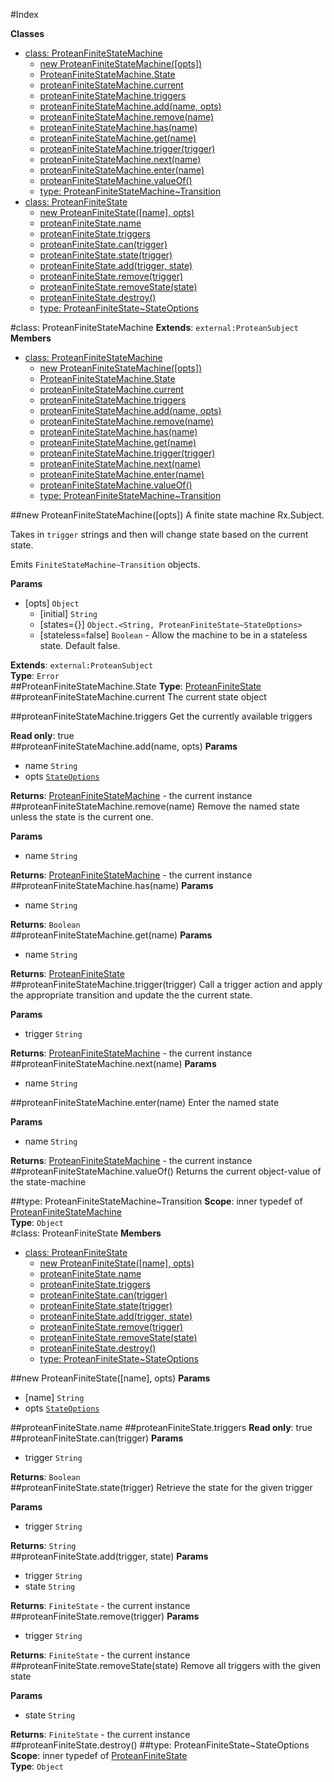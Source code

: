 #Index

**Classes**

* [class: ProteanFiniteStateMachine](#ProteanFiniteStateMachine)
  * [new ProteanFiniteStateMachine([opts])](#new_ProteanFiniteStateMachine)
  * [ProteanFiniteStateMachine.State](#ProteanFiniteStateMachine.State)
  * [proteanFiniteStateMachine.current](#ProteanFiniteStateMachine#current)
  * [proteanFiniteStateMachine.triggers](#ProteanFiniteStateMachine#triggers)
  * [proteanFiniteStateMachine.add(name, opts)](#ProteanFiniteStateMachine#add)
  * [proteanFiniteStateMachine.remove(name)](#ProteanFiniteStateMachine#remove)
  * [proteanFiniteStateMachine.has(name)](#ProteanFiniteStateMachine#has)
  * [proteanFiniteStateMachine.get(name)](#ProteanFiniteStateMachine#get)
  * [proteanFiniteStateMachine.trigger(trigger)](#ProteanFiniteStateMachine#trigger)
  * [proteanFiniteStateMachine.next(name)](#ProteanFiniteStateMachine#next)
  * [proteanFiniteStateMachine.enter(name)](#ProteanFiniteStateMachine#enter)
  * [proteanFiniteStateMachine.valueOf()](#ProteanFiniteStateMachine#valueOf)
  * [type: ProteanFiniteStateMachine~Transition](#ProteanFiniteStateMachine..Transition)
* [class: ProteanFiniteState](#ProteanFiniteState)
  * [new ProteanFiniteState([name], opts)](#new_ProteanFiniteState)
  * [proteanFiniteState.name](#ProteanFiniteState#name)
  * [proteanFiniteState.triggers](#ProteanFiniteState#triggers)
  * [proteanFiniteState.can(trigger)](#ProteanFiniteState#can)
  * [proteanFiniteState.state(trigger)](#ProteanFiniteState#state)
  * [proteanFiniteState.add(trigger, state)](#ProteanFiniteState#add)
  * [proteanFiniteState.remove(trigger)](#ProteanFiniteState#remove)
  * [proteanFiniteState.removeState(state)](#ProteanFiniteState#removeState)
  * [proteanFiniteState.destroy()](#ProteanFiniteState#destroy)
  * [type: ProteanFiniteState~StateOptions](#ProteanFiniteState..StateOptions)
 
<a name="ProteanFiniteStateMachine"></a>
#class: ProteanFiniteStateMachine
**Extends**: `external:ProteanSubject`  
**Members**

* [class: ProteanFiniteStateMachine](#ProteanFiniteStateMachine)
  * [new ProteanFiniteStateMachine([opts])](#new_ProteanFiniteStateMachine)
  * [ProteanFiniteStateMachine.State](#ProteanFiniteStateMachine.State)
  * [proteanFiniteStateMachine.current](#ProteanFiniteStateMachine#current)
  * [proteanFiniteStateMachine.triggers](#ProteanFiniteStateMachine#triggers)
  * [proteanFiniteStateMachine.add(name, opts)](#ProteanFiniteStateMachine#add)
  * [proteanFiniteStateMachine.remove(name)](#ProteanFiniteStateMachine#remove)
  * [proteanFiniteStateMachine.has(name)](#ProteanFiniteStateMachine#has)
  * [proteanFiniteStateMachine.get(name)](#ProteanFiniteStateMachine#get)
  * [proteanFiniteStateMachine.trigger(trigger)](#ProteanFiniteStateMachine#trigger)
  * [proteanFiniteStateMachine.next(name)](#ProteanFiniteStateMachine#next)
  * [proteanFiniteStateMachine.enter(name)](#ProteanFiniteStateMachine#enter)
  * [proteanFiniteStateMachine.valueOf()](#ProteanFiniteStateMachine#valueOf)
  * [type: ProteanFiniteStateMachine~Transition](#ProteanFiniteStateMachine..Transition)

<a name="new_ProteanFiniteStateMachine"></a>
##new ProteanFiniteStateMachine([opts])
A finite state machine Rx.Subject.

Takes in `trigger` strings and then will change state based on the current
state.

Emits `FiniteStateMachine~Transition` objects.

**Params**

- \[opts\] `Object`  
  - \[initial\] `String`  
  - \[states={}\] `Object.<String, ProteanFiniteState~StateOptions>`  
  - \[stateless=false\] `Boolean` - Allow the machine to be in a
stateless state. Default false.  

**Extends**: `external:ProteanSubject`  
**Type**: `Error`  
<a name="ProteanFiniteStateMachine.State"></a>
##ProteanFiniteStateMachine.State
**Type**: [ProteanFiniteState](#ProteanFiniteState)  
<a name="ProteanFiniteStateMachine#current"></a>
##proteanFiniteStateMachine.current
The current state object

<a name="ProteanFiniteStateMachine#triggers"></a>
##proteanFiniteStateMachine.triggers
Get the currently available triggers

**Read only**: true  
<a name="ProteanFiniteStateMachine#add"></a>
##proteanFiniteStateMachine.add(name, opts)
**Params**

- name `String`  
- opts <code>[StateOptions](#ProteanFiniteState..StateOptions)</code>  

**Returns**: [ProteanFiniteStateMachine](#ProteanFiniteStateMachine) - the current instance  
<a name="ProteanFiniteStateMachine#remove"></a>
##proteanFiniteStateMachine.remove(name)
Remove the named state unless the state is the current one.

**Params**

- name `String`  

**Returns**: [ProteanFiniteStateMachine](#ProteanFiniteStateMachine) - the current instance  
<a name="ProteanFiniteStateMachine#has"></a>
##proteanFiniteStateMachine.has(name)
**Params**

- name `String`  

**Returns**: `Boolean`  
<a name="ProteanFiniteStateMachine#get"></a>
##proteanFiniteStateMachine.get(name)
**Params**

- name `String`  

**Returns**: [ProteanFiniteState](#ProteanFiniteState)  
<a name="ProteanFiniteStateMachine#trigger"></a>
##proteanFiniteStateMachine.trigger(trigger)
Call a trigger action and apply the appropriate transition and update the
the current state.

**Params**

- trigger `String`  

**Returns**: [ProteanFiniteStateMachine](#ProteanFiniteStateMachine) - the current instance  
<a name="ProteanFiniteStateMachine#next"></a>
##proteanFiniteStateMachine.next(name)
**Params**

- name `String`  

<a name="ProteanFiniteStateMachine#enter"></a>
##proteanFiniteStateMachine.enter(name)
Enter the named state

**Params**

- name `String`  

**Returns**: [ProteanFiniteStateMachine](#ProteanFiniteStateMachine) - the current instance  
<a name="ProteanFiniteStateMachine#valueOf"></a>
##proteanFiniteStateMachine.valueOf()
Returns the current object-value of the state-machine

<a name="ProteanFiniteStateMachine..Transition"></a>
##type: ProteanFiniteStateMachine~Transition
**Scope**: inner typedef of [ProteanFiniteStateMachine](#ProteanFiniteStateMachine)  
**Type**: `Object`  
<a name="ProteanFiniteState"></a>
#class: ProteanFiniteState
**Members**

* [class: ProteanFiniteState](#ProteanFiniteState)
  * [new ProteanFiniteState([name], opts)](#new_ProteanFiniteState)
  * [proteanFiniteState.name](#ProteanFiniteState#name)
  * [proteanFiniteState.triggers](#ProteanFiniteState#triggers)
  * [proteanFiniteState.can(trigger)](#ProteanFiniteState#can)
  * [proteanFiniteState.state(trigger)](#ProteanFiniteState#state)
  * [proteanFiniteState.add(trigger, state)](#ProteanFiniteState#add)
  * [proteanFiniteState.remove(trigger)](#ProteanFiniteState#remove)
  * [proteanFiniteState.removeState(state)](#ProteanFiniteState#removeState)
  * [proteanFiniteState.destroy()](#ProteanFiniteState#destroy)
  * [type: ProteanFiniteState~StateOptions](#ProteanFiniteState..StateOptions)

<a name="new_ProteanFiniteState"></a>
##new ProteanFiniteState([name], opts)
**Params**

- \[name\] `String`  
- opts <code>[StateOptions](#ProteanFiniteState..StateOptions)</code>  

<a name="ProteanFiniteState#name"></a>
##proteanFiniteState.name
<a name="ProteanFiniteState#triggers"></a>
##proteanFiniteState.triggers
**Read only**: true  
<a name="ProteanFiniteState#can"></a>
##proteanFiniteState.can(trigger)
**Params**

- trigger `String`  

**Returns**: `Boolean`  
<a name="ProteanFiniteState#state"></a>
##proteanFiniteState.state(trigger)
Retrieve the state for the given trigger

**Params**

- trigger `String`  

**Returns**: `String`  
<a name="ProteanFiniteState#add"></a>
##proteanFiniteState.add(trigger, state)
**Params**

- trigger `String`  
- state `String`  

**Returns**: `FiniteState` - the current instance  
<a name="ProteanFiniteState#remove"></a>
##proteanFiniteState.remove(trigger)
**Params**

- trigger `String`  

**Returns**: `FiniteState` - the current instance  
<a name="ProteanFiniteState#removeState"></a>
##proteanFiniteState.removeState(state)
Remove all triggers with the given state

**Params**

- state `String`  

**Returns**: `FiniteState` - the current instance  
<a name="ProteanFiniteState#destroy"></a>
##proteanFiniteState.destroy()
<a name="ProteanFiniteState..StateOptions"></a>
##type: ProteanFiniteState~StateOptions
**Scope**: inner typedef of [ProteanFiniteState](#ProteanFiniteState)  
**Type**: `Object`  
